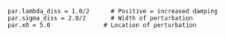     par.lambda_diss = 1.0/2      # Positive = increased damping
    par.sigma_diss = 2.0/2       # Width of perturbation
    par.x0 = 5.0               # Location of perturbation
